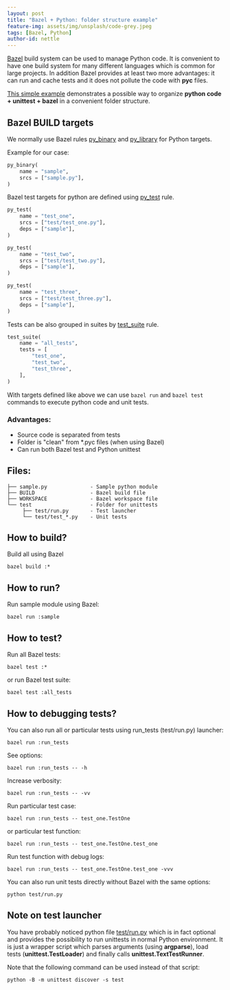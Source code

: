 ```yaml
---
layout: post
title: "Bazel + Python: folder structure example"
feature-img: assets/img/unsplash/code-grey.jpeg
tags: [Bazel, Python]
author-id: nettle
---
```


[Bazel](https://bazel.build/) build system can be used to manage Python code.
It is convenient to have one build system for many different languages which is common for large projects.
In addition Bazel provides at least two more advantages:
it can run and cache tests and it does not pollute the code with **pyc** files.

[This simple example](https://github.com/nettle/bazel-python-unittest) demonstrates a possible way
to organize **python code + unittest + bazel** in a convenient folder structure.

Bazel BUILD targets
-------------------

We normally use Bazel rules [py_binary](https://docs.bazel.build/be/python.html#py_binary)
and [py_library](https://docs.bazel.build/be/python.html#py_library) for Python targets.

Example for our case:
```python
py_binary(
    name = "sample",
    srcs = ["sample.py"],
)
```

Bazel test targets for python are defined using [py_test](https://docs.bazel.build/be/python.html#py_test) rule.
```python
py_test(
    name = "test_one",
    srcs = ["test/test_one.py"],
    deps = ["sample"],
)

py_test(
    name = "test_two",
    srcs = ["test/test_two.py"],
    deps = ["sample"],
)

py_test(
    name = "test_three",
    srcs = ["test/test_three.py"],
    deps = ["sample"],
)
```

Tests can be also grouped in suites by [test_suite](https://docs.bazel.build/be/general.html#test_suite) rule.
```python
test_suite(
    name = "all_tests",
    tests = [
        "test_one",
        "test_two",
        "test_three",
    ],
)
```

With targets defined like above we can use `bazel run` and `bazel test` commands to execute python code and unit tests.

### Advantages:

* Source code is separated from tests
* Folder is "clean" from *.pyc files (when using Bazel)
* Can run both Bazel test and Python unittest

Files:
------

```tree
├── sample.py              - Sample python module
├── BUILD                  - Bazel build file
├── WORKSPACE              - Bazel workspace file
└── test                   - Folder for unittests
     ├── test/run.py       - Test launcher
     └── test/test_*.py    - Unit tests
```

How to build?
-------------
Build all using Bazel

    bazel build :*


How to run?
-----------
Run sample module using Bazel:

    bazel run :sample


How to test?
------------
Run all Bazel tests:

    bazel test :*

or run Bazel test suite:

    bazel test :all_tests


How to debugging tests?
-----------------------
You can also run all or particular tests using run_tests (test/run.py) launcher:

    bazel run :run_tests

See options:

    bazel run :run_tests -- -h

Increase verbosity:

    bazel run :run_tests -- -vv

Run particular test case:

    bazel run :run_tests -- test_one.TestOne

or particular test function:

    bazel run :run_tests -- test_one.TestOne.test_one

Run test function with debug logs:

    bazel run :run_tests -- test_one.TestOne.test_one -vvv


You can also run unit tests directly without Bazel with the same options:

    python test/run.py

Note on test launcher
---------------------

You have probably noticed python file [test/run.py](https://github.com/nettle/bazel-python-unittest/blob/master/test/run.py)
which is in fact optional and provides the possibility to run unittests in normal Python environment.
It is just a wrapper script which parses arguments (using **argparse**), load tests (**unittest.TestLoader**)
and finally calls **unittest.TextTestRunner**.

Note that the following command can be used instead of that script:

    python -B -m unittest discover -s test
